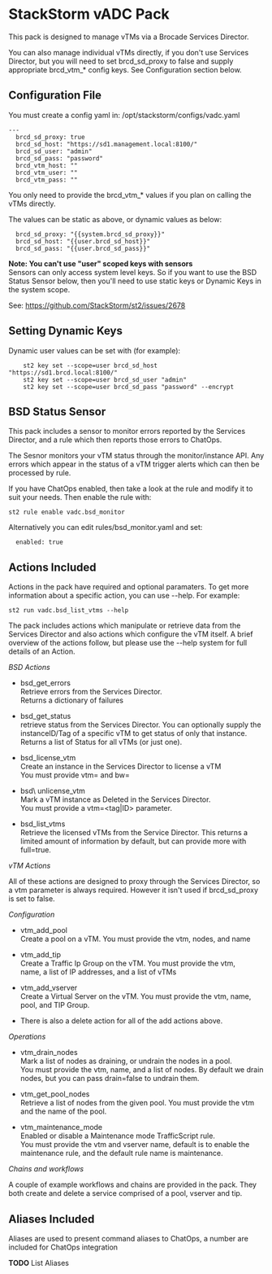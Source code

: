 # StackStorm vADC Pack

This pack is designed to manage vTMs via a Brocade Services Director. 

You can also manage individual vTMs directly, if you don't use Services
Director, but you will need to set brcd\_sd\_proxy to false and supply
appropriate brcd\_vtm\_\* config keys. See Configuration section below.

## Configuration File

You must create a config yaml in:  /opt/stackstorm/configs/vadc.yaml 
```
---
  brcd_sd_proxy: true
  brcd_sd_host: "https://sd1.management.local:8100/"
  brcd_sd_user: "admin"
  brcd_sd_pass: "password"
  brcd_vtm_host: ""
  brcd_vtm_user: ""
  brcd_vtm_pass: ""
```

You only need to provide the brcd\_vtm\_\* values if you plan on calling
the vTMs directly.

The values can be static as above, or dynamic values as below: 
```
  brcd_sd_proxy: "{{system.brcd_sd_proxy}}"
  brcd_sd_host: "{{user.brcd_sd_host}}"
  brcd_sd_pass: "{{user.brcd_sd_pass}}"
```

**Note: You can't use "user" scoped keys with sensors**  
Sensors can only access system level keys. So if you want to use the
BSD Status Sensor below, then you'll need to use static keys or
Dynamic Keys in the system scope.  

See: https://github.com/StackStorm/st2/issues/2678

## Setting Dynamic Keys

Dynamic user values can be set with (for example):
```
    st2 key set --scope=user brcd_sd_host "https://sd1.brcd.local:8100/"
    st2 key set --scope=user brcd_sd_user "admin"
    st2 key set --scope=user brcd_sd_pass "password" --encrypt
```

## BSD Status Sensor

This pack includes a sensor to monitor errors reported by the Services
Director, and a rule which then reports those errors to ChatOps.  

The Sesnor monitors your vTM status through the monitor/instance API.
Any errors which appear in the status of a vTM trigger alerts which can
then be processed by rule.  

If you have ChatOps enabled, then take a look at the rule and modify it
to suit your needs. Then enable the rule with:

```
st2 rule enable vadc.bsd_monitor
```

Alternatively you can edit rules/bsd_monitor.yaml and set:
```
  enabled: true
```

## Actions Included

Actions in the pack have required and optional paramaters. To get more
information about a specific action, you can use --help. For example:
```
st2 run vadc.bsd_list_vtms --help
```

The pack includes actions which manipulate or retrieve data from the
Services Director and also actions which configure the vTM itself. A
brief overview of the actions follow, but please use the --help system
for full details of an Action.  

_BSD Actions_

  * bsd\_get\_errors  
    Retrieve errors from the Services Director.  
    Returns a dictionary of failures  

  * bsd\_get\_status  
    retrieve status from the Services Director. You can optionally
    supply the instanceID/Tag of a specific vTM to get status of only
    that instance.  
    Returns a list of Status for all vTMs (or just one).  

  * bsd\_license\_vtm  
    Create an instance in the Services Director to license a vTM  
    You must provide vtm=<tag> and bw=<licensed bandwidth>  

  * bsd\ unlicense\_vtm  
    Mark a vTM instance as Deleted in the Services Director.  
    You must provide a vtm=<tag|ID> parameter.  

  * bsd\_list\_vtms   
    Retrieve the licensed vTMs from the Service Director. This returns
    a limited amount of information by default, but can provide more
    with full=true.
 
_vTM Actions_

All of these actions are designed to proxy through the Services
Director, so a vtm parameter is always required. However it isn't used
if brcd\_sd\_proxy is set to false.  

  _Configuration_

  * vtm\_add\_pool  
    Create a pool on a vTM. You must provide the vtm, nodes, and name  

  * vtm\_add\_tip  
    Create a Traffic Ip Group on the vTM. You must provide the vtm,  
    name, a list of IP addresses, and a list of vTMs

  * vtm\_add\_vserver  
    Create a Virtual Server on the vTM. You must provide the vtm, name,
    pool, and TIP Group.  

  * There is also a delete action for all of the add actions above.  

  _Operations_

  * vtm\_drain\_nodes  
    Mark a list of nodes as draining, or undrain the nodes in a pool.  
    You must provide the vtm, name, and a list of nodes. By default we
    drain nodes, but you can pass drain=false to undrain them.

  * vtm\_get\_pool\_nodes  
    Retrieve a list of nodes from the given pool. You must provide the
    vtm and the name of the pool.

  * vtm\_maintenance\_mode  
    Enabled or disable a Maintenance mode TrafficScript rule.  
    You must provide the vtm and vserver name, default is to enable the
    maintenance rule, and the default rule name is maintenance.

_Chains and workflows_

A couple of example workflows and chains are provided in the pack. They
both create and delete a service comprised of a pool, vserver and tip.

## Aliases Included

Aliases are used to present command aliases to ChatOps, a number are
included for ChatOps integration

__TODO__ List Aliases


